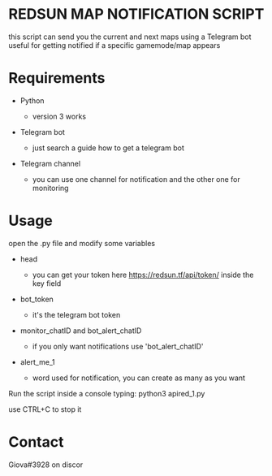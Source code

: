 # REDSUN MAP NOTIFICATION SCRIPT

this script can send you the current and next maps using a Telegram bot
useful for getting notified if a specific gamemode/map appears

# Requirements

* Python
  - version 3 works
  
* Telegram bot
  - just search a guide how to get a telegram bot
  
* Telegram channel
  - you can use one channel for notification and the other one for monitoring

# Usage

open the .py file and modify some variables

* head
  - you can get your token here https://redsun.tf/api/token/ inside the key field
  
* bot_token
  - it's the telegram bot token
  
* monitor_chatID and bot_alert_chatID
  - if you only want notifications use 'bot_alert_chatID'
 
* alert_me_1
  - word used for notification, you can create as many as you want
 
Run the script inside a console typing: python3 apired_1.py

use CTRL+C to stop it



# Contact

Giova#3928 on discor
